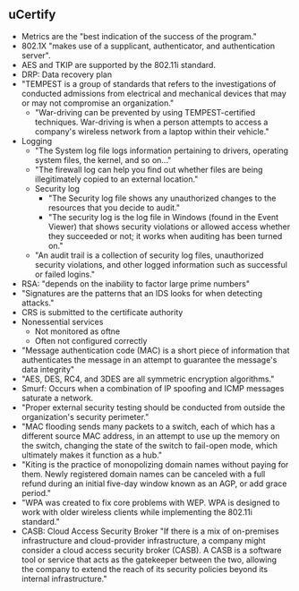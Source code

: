 ## uCertify

- Metrics are the "best indication of the success of the program."
- 802.1X "makes use of a supplicant, authenticator, and authentication server".
- AES and TKIP are supported by the 802.11i standard.
- DRP: Data recovery plan
- "TEMPEST is a group of standards that refers to the investigations of conducted admissions from electrical and mechanical devices that may or may not compromise an organization."
  - "War-driving can be prevented by using TEMPEST-certified techniques. War-driving is when a person attempts to access a company's wireless network from a laptop within their vehicle."
- Logging
  - "The System log file logs information pertaining to drivers, operating system files, the kernel, and so on..."
  - "The firewall log can help you find out whether files are being illegitimately copied to an external location."
  - Security log
    - "The Security log file shows any unauthorized changes to the resources that you decide to audit."
    - "The security log is the log file in Windows (found in the Event Viewer) that shows security violations or allowed access whether they succeeded or not; it works when auditing has been turned on."
  - "An audit trail is a collection of security log files, unauthorized security violations, and other logged information such as successful or failed logins."
- RSA: "depends on the inability to factor large prime numbers"
- "Signatures are the patterns that an IDS looks for when detecting attacks."
- CRS is submitted to the certificate authority
- Nonessential services
  - Not monitored as oftne
  - Often not configured correctly
- "Message authentication code (MAC) is a short piece of information that authenticates the message in an attempt to guarantee the message's data integrity"
- "AES, DES, RC4, and 3DES are all symmetric encryption algorithms."
- Smurf: Occurs when a combination of IP spoofing and ICMP messages saturate a network.
- "Proper external security testing should be conducted from outside the organization's security perimeter."
- "MAC flooding sends many packets to a switch, each of which has a different source MAC address, in an attempt to use up the memory on the switch, changing the state of the switch to fail-open mode, which ultimately makes it function as a hub."
- "Kiting is the practice of monopolizing domain names without paying for them. Newly registered domain names can be canceled with a full refund during an initial five-day window known as an AGP, or add grace period."
- "WPA was created to fix core problems with WEP. WPA is designed to work with older wireless clients while implementing the 802.11i standard."
- CASB: Cloud Access Security Broker
  "If there is a mix of on-premises infrastructure and cloud-provider infrastructure, a company might consider a cloud access security broker (CASB). A CASB is a software tool or service that acts as the gatekeeper between the two, allowing the company to extend the reach of its security policies beyond its internal infrastructure."
